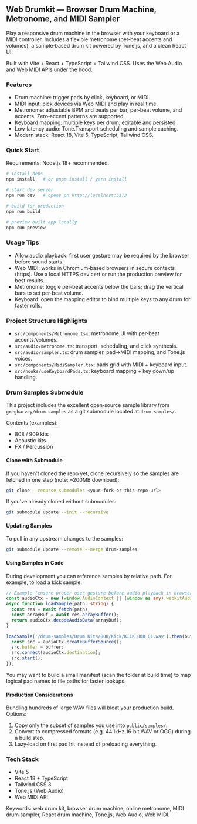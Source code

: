 ## Web Drumkit — Browser Drum Machine, Metronome, and MIDI Sampler

Play a responsive drum machine in the browser with your keyboard or a MIDI controller. Includes a flexible metronome (per‑beat accents and volumes), a sample‑based drum kit powered by Tone.js, and a clean React UI.

Built with Vite + React + TypeScript + Tailwind CSS. Uses the Web Audio and Web MIDI APIs under the hood.

### Features

- Drum machine: trigger pads by click, keyboard, or MIDI.
- MIDI input: pick devices via Web MIDI and play in real time.
- Metronome: adjustable BPM and beats per bar, per‑beat volume, and accents. Zero‑accent patterns are supported.
- Keyboard mapping: multiple keys per drum, editable and persisted.
- Low‑latency audio: Tone.Transport scheduling and sample caching.
- Modern stack: React 18, Vite 5, TypeScript, Tailwind CSS.

### Quick Start

Requirements: Node.js 18+ recommended.

```bash
# install deps
npm install   # or pnpm install / yarn install

# start dev server
npm run dev   # opens on http://localhost:5173

# build for production
npm run build

# preview built app locally
npm run preview
```

### Usage Tips

- Allow audio playback: first user gesture may be required by the browser before sound starts.
- Web MIDI: works in Chromium‑based browsers in secure contexts (https). Use a local HTTPS dev cert or run the production preview for best results.
- Metronome: toggle per‑beat accents below the bars; drag the vertical bars to set per‑beat volume.
- Keyboard: open the mapping editor to bind multiple keys to any drum for faster rolls.

### Project Structure Highlights

- `src/components/Metronome.tsx`: metronome UI with per‑beat accents/volumes.
- `src/audio/metronome.ts`: transport, scheduling, and click synthesis.
- `src/audio/sampler.ts`: drum sampler, pad→MIDI mapping, and Tone.js voices.
- `src/components/MidiSampler.tsx`: pads grid with MIDI + keyboard input.
- `src/hooks/useKeyboardPads.ts`: keyboard mapping + key down/up handling.

### Drum Samples Submodule

This project includes the excellent open‑source sample library from `gregharvey/drum-samples` as a git submodule located at `drum-samples/`.

Contents (examples):
- 808 / 909 kits
- Acoustic kits
- FX / Percussion

#### Clone with Submodule

If you haven't cloned the repo yet, clone recursively so the samples are fetched in one step (note: ~200MB download):

```bash
git clone --recurse-submodules <your-fork-or-this-repo-url>
```

If you've already cloned without submodules:

```bash
git submodule update --init --recursive
```

#### Updating Samples

To pull in any upstream changes to the samples:

```bash
git submodule update --remote --merge drum-samples
```

#### Using Samples in Code

During development you can reference samples by relative path. For example, to load a kick sample:

```ts
// Example (ensure proper user gesture before audio playback in browsers)
const audioCtx = new (window.AudioContext || (window as any).webkitAudioContext)();
async function loadSample(path: string) {
  const res = await fetch(path);
  const arrayBuf = await res.arrayBuffer();
  return audioCtx.decodeAudioData(arrayBuf);
}

loadSample('/drum-samples/Drum Kits/808/Kick/KICK 808 01.wav').then(buffer => {
  const src = audioCtx.createBufferSource();
  src.buffer = buffer;
  src.connect(audioCtx.destination);
  src.start();
});
```

You may want to build a small manifest (scan the folder at build time) to map logical pad names to file paths for faster lookups.

#### Production Considerations

Bundling hundreds of large WAV files will bloat your production build. Options:
1. Copy only the subset of samples you use into `public/samples/`.
2. Convert to compressed formats (e.g. 44.1kHz 16‑bit WAV or OGG) during a build step.
3. Lazy‑load on first pad hit instead of preloading everything.

### Tech Stack

- Vite 5
- React 18 + TypeScript
- Tailwind CSS 3
- Tone.js (Web Audio)
- Web MIDI API

Keywords: web drum kit, browser drum machine, online metronome, MIDI drum sampler, React drum machine, Tone.js, Web Audio, Web MIDI.
